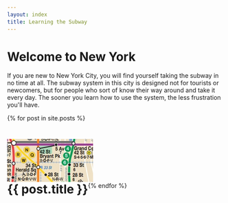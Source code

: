 ```yaml
---
layout: index
title: Learning the Subway
---
```


<style type="text/css" media="screen">
  #navigation { display: none; }  
  ul#homepage-nav { padding-left: 0; }
  #homepage-nav li { list-style-type: none; padding: 0; margin: 2em 0 2em 0; width: 200px; line-height: 250%; }
  h1 a span { float: left; }
  a img { float: right; }
</style>

# Welcome to New York

If you are new to New York City, you will find yourself taking the subway in no time at all. The subway system in this city is designed not for tourists or newcomers, but for people who sort of know their way around and take it every day. The sooner you learn how to use the system, the less frustration you'll have.

<ul id="homepage-nav">
{% for post in site.posts %}
  <li>
    <h1><a href="{{ post.url }}"><img src="/images/lame-map.jpg"><span>{{ post.title }}</span></a></h1>
  </li>
{% endfor %}
</ul>